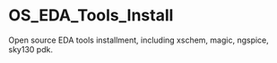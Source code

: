 # OS_EDA_Tools_Install
Open source EDA tools installment, including xschem, magic, ngspice, sky130 pdk.
